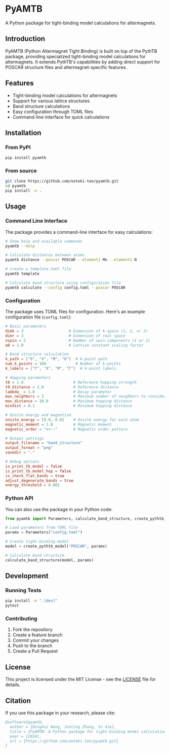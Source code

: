 # PyAMTB

A Python package for tight-binding model calculations for altermagnets.

## Introduction

PyAMTB (Python Altermagnet Tight Binding) is built on top of the PythTB package, providing specialized tight-binding model calculations for altermagnets. It extends PythTB's capabilities by adding direct support for POSCAR structure files and altermagnet-specific features.

## Features

- Tight-binding model calculations for altermagnets
- Support for various lattice structures
- Band structure calculations
- Easy configuration through TOML files
- Command-line interface for quick calculations

## Installation

### From PyPI

```bash
pip install pyamtb
```

### From source

```bash
git clone https://github.com/ooteki-teo/pyamtb.git
cd pyamtb
pip install -e .
```

## Usage

### Command Line Interface

The package provides a command-line interface for easy calculations:

```bash
# Show help and available commands
pyamtb --help

# Calculate distances between atoms
pyamtb distance --poscar POSCAR --element1 Mn --element2 N

# create a template.toml file
pyamtb template 

# Calculate band structure using configuration file
pyamtb calculate --config config.toml --poscar POSCAR

```

### Configuration

The package uses TOML files for configuration. Here's an example configuration file (`config.toml`):

```toml
# Basic parameters
dimk = 3                    # Dimension of k-space (1, 2, or 3)
dimr = 3                    # Dimension of real space
nspin = 2                   # Number of spin components (1 or 2)
a0 = 1.0                    # Lattice constant scaling factor

# Band structure calculation
k_path = ["G", "X", "M", "G"]  # k-point path
num_k_points = 100             # Number of k-points
k_labels = ["Γ", "X", "M", "Γ"]  # k-point labels

# Hopping parameters
t0 = 1.0                      # Reference hopping strength
t0_distance = 2.0             # Reference distance
lambda_ = 1.0                 # Decay parameter
max_neighbors = 2             # Maximum number of neighbors to consider
max_distance = 10.0           # Maximum hopping distance
mindist = 0.1                 # Minimum hopping distance

# Onsite energy and magnetism
onsite_energy = [0.0, 0.0]    # Onsite energy for each atom
magnetic_moment = 1.0         # Magnetic moment
magnetic_order = "++--"       # Magnetic order pattern

# Output settings
output_filename = "band_structure"
output_format = "png"
savedir = "."

# Debug options
is_print_tb_model = false
is_print_tb_model_hop = false
is_check_flat_bands = true
adjust_degenerate_bands = true
energy_threshold = 0.001
```

### Python API

You can also use the package in your Python code:

```python
from pyamtb import Parameters, calculate_band_structure, create_pythtb_model

# Load parameters from TOML file
params = Parameters("config.toml")

# Create tight-binding model
model = create_pythtb_model("POSCAR", params)

# Calculate band structure
calculate_band_structure(model, params)
```

## Development

### Running Tests

```bash
pip install -e ".[dev]"
pytest
```

### Contributing

1. Fork the repository
2. Create a feature branch
3. Commit your changes
4. Push to the branch
5. Create a Pull Request

## License

This project is licensed under the MIT License - see the [LICENSE](LICENSE) file for details.

## Citation

If you use this package in your research, please cite:

```bibtex
@software{pyamtb,
  author = {Dinghui Wang, Junting Zhang, Yu Xie},
  title = {PyAMTB: A Python package for tight-binding model calculations},
  year = {2024},
  url = {https://github.com/ooteki-teo/pyamtb.git}
}
``` 